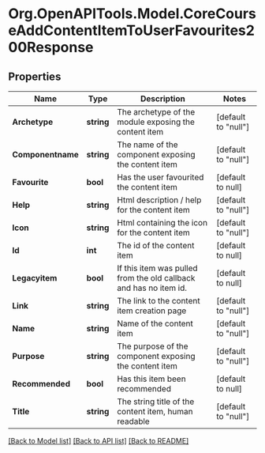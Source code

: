 # Org.OpenAPITools.Model.CoreCourseAddContentItemToUserFavourites200Response

## Properties

Name | Type | Description | Notes
------------ | ------------- | ------------- | -------------
**Archetype** | **string** | The archetype of the module exposing the content item | [default to "null"]
**Componentname** | **string** | The name of the component exposing the content item | [default to "null"]
**Favourite** | **bool** | Has the user favourited the content item | [default to null]
**Help** | **string** | Html description / help for the content item | [default to "null"]
**Icon** | **string** | Html containing the icon for the content item | [default to "null"]
**Id** | **int** | The id of the content item | [default to null]
**Legacyitem** | **bool** | If this item was pulled from the old callback and has no item id. | [default to null]
**Link** | **string** | The link to the content item creation page | [default to "null"]
**Name** | **string** | Name of the content item | [default to "null"]
**Purpose** | **string** | The purpose of the component exposing the content item | [default to "null"]
**Recommended** | **bool** | Has this item been recommended | [default to null]
**Title** | **string** | The string title of the content item, human readable | [default to "null"]

[[Back to Model list]](../README.md#documentation-for-models) [[Back to API list]](../README.md#documentation-for-api-endpoints) [[Back to README]](../README.md)

